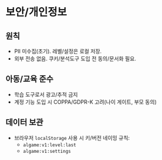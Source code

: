 # 보안/개인정보

## 원칙
- PII 미수집(초기). 레벨/설정은 로컬 저장.
- 외부 전송 없음. 쿠키/분석도구 도입 전 동의/문서화 필요.

## 아동/교육 준수
- 학습 도구로서 광고/추적 금지
- 계정 기능 도입 시 COPPA/GDPR-K 고려(나이 게이트, 부모 동의)

## 데이터 보관
- 브라우저 `localStorage` 사용 시 키/버전 네이밍 규칙:
  - `algame:v1:level:last`
  - `algame:v1:settings`
